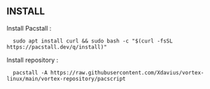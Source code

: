 ## INSTALL

Install Pacstall :

      sudo apt install curl && sudo bash -c "$(curl -fsSL https://pacstall.dev/q/install)"

Install repository :

      pacstall -A https://raw.githubusercontent.com/Xdavius/vortex-linux/main/vortex-repository/pacscript
